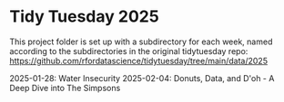 # Tidy Tuesday 2025

This project folder is set up with a subdirectory for each week, named according to the subdirectories in the original tidytuesday repo: https://github.com/rfordatascience/tidytuesday/tree/main/data/2025

2025-01-28: Water Insecurity 
2025-02-04: Donuts, Data, and D'oh - A Deep Dive into The Simpsons